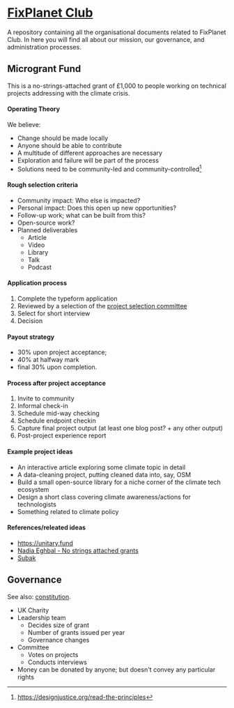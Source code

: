 # [FixPlanet Club](https://fixplanet.club)

A repository containing all the organisational documents related to FixPlanet Club. In here you will find all about our mission, our governance, and administration processes.

## Microgrant Fund

This is a no-strings-attached grant of £1,000 to people working on technical projects addressing with the climate crisis.

#### Operating Theory

We believe:

- Change should be made locally
- Anyone should be able to contribute
- A multitude of different approaches are necessary
- Exploration and failure will be part of the process
- Solutions need to be community-led and community-controlled[^community]


[^community]: [^community]: https://designjustice.org/read-the-principles


#### Rough selection criteria

- Community impact: Who else is impacted?
- Personal impact: Does this open up new opportunities?
- Follow-up work; what can be built from this?
- Open-source work?
- Planned deliverables
  - Article
  - Video
  - Library
  - Talk
  - Podcast
  

#### Application process

1. Complete the typeform application
2. Reviewed by a selection of the [project selection committee](./committee.md)
3. Select for short interview
4. Decision

#### Payout strategy

- 30% upon project acceptance;
- 40% at halfway mark
- final 30% upon completion.

#### Process after project acceptance

1. Invite to community
2. Informal check-in
3. Schedule mid-way checking
4. Schedule endpoint checkin
5. Capture final project output (at least one blog post? + any other output)
6. Post-project experience report


#### Example project ideas

- An interactive article exploring some climate topic in detail
- A data-cleaning project, putting cleaned data into, say, OSM
- Build a small open-source library for a niche corner of the climate tech ecosystem
- Design a short class covering climate awareness/actions for technologists
- Something related to climate policy


#### References/releated ideas

- <https://unitary.fund>
- [Nadia Eghbal - No strings attached grants](https://medium.com/@nayafia/5-000-no-strings-attached-9e7b95d33e50)
- [Subak](https://subak.org/fellowship)


## Governance

See also: [constitution](https://github.com/FixPlanet/org/issues/9).

- UK Charity
- Leadership team
  - Decides size of grant
  - Number of grants issued per year
  - Governance changes
- Committee
  - Votes on projects
  - Conducts interviews
- Money can be donated by anyone; but doesn't convey any particular rights
